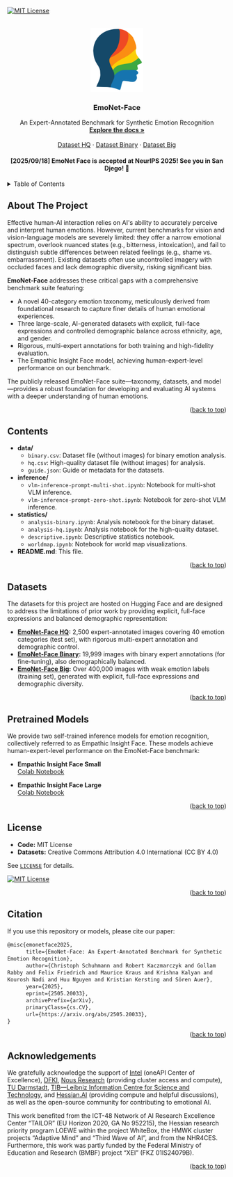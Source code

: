 <a id="readme-top"></a>

<!-- PROJECT SHIELDS -->
<!--
*** Reference style links for badges.
*** See the bottom of this document for the declaration of the reference variables.
-->
[![MIT License][license-shield]][license-url]

<!-- PROJECT LOGO -->
<br />
<div align="center">
  <img src="public/emonet-face.svg" alt="EmoNet-Face Logo" width="120" />
  <h3 align="center">EmoNet-Face</h3>
  <p align="center">
    An Expert-Annotated Benchmark for Synthetic Emotion Recognition
    <br />
    <a href="#about-the-project"><strong>Explore the docs »</strong></a>
    <br />
    <br />
    <a href="https://huggingface.co/datasets/laion/emonet-face-hq">Dataset HQ</a>
    &middot;
    <a href="https://huggingface.co/datasets/laion/emonet-face-binary">Dataset Binary</a>
    &middot;
    <a href="https://huggingface.co/datasets/laion/emonet-face-big">Dataset Big</a>
  </p>
</div>

<!-- 🎉 NeurIPS 2025 Announcement -->
<div align="center">
  <h4>[2025/09/18] EmoNet Face is accepted at NeurIPS 2025! See you in San Djego! 🎉</h4> 
</div>

<!-- TABLE OF CONTENTS -->
<details>
  <summary>Table of Contents</summary>
  <ol>
    <li><a href="#about-the-project">About The Project</a></li>
    <li><a href="#contents">Contents</a></li>
    <li><a href="#datasets">Datasets</a></li>
    <li><a href="#pretrained-models">Pretrained Models</a></li>
    <li><a href="#license">License</a></li>
    <li><a href="#citation">Citation</a></li>
    <li><a href="#acknowledgements">Acknowledgements</a></li>
  </ol>
</details>

## About The Project

Effective human-AI interaction relies on AI's ability to accurately perceive and interpret human emotions. However, current benchmarks for vision and vision-language models are severely limited: they offer a narrow emotional spectrum, overlook nuanced states (e.g., bitterness, intoxication), and fail to distinguish subtle differences between related feelings (e.g., shame vs. embarrassment). Existing datasets often use uncontrolled imagery with occluded faces and lack demographic diversity, risking significant bias.

**EmoNet-Face** addresses these critical gaps with a comprehensive benchmark suite featuring:
- A novel 40-category emotion taxonomy, meticulously derived from foundational research to capture finer details of human emotional experiences.
- Three large-scale, AI-generated datasets with explicit, full-face expressions and controlled demographic balance across ethnicity, age, and gender.
- Rigorous, multi-expert annotations for both training and high-fidelity evaluation.
- The Empathic Insight Face model, achieving human-expert-level performance on our benchmark.

The publicly released EmoNet-Face suite—taxonomy, datasets, and model—provides a robust foundation for developing and evaluating AI systems with a deeper understanding of human emotions.

<p align="right">(<a href="#readme-top">back to top</a>)</p>

## Contents

- **data/**
  - `binary.csv`: Dataset file (without images) for binary emotion analysis.
  - `hq.csv`: High-quality dataset file (without images) for analysis.
  - `guide.json`: Guide or metadata for the datasets.
- **inference/**
  - `vlm-inference-prompt-multi-shot.ipynb`: Notebook for multi-shot VLM inference.
  - `vlm-inference-prompt-zero-shot.ipynb`: Notebook for zero-shot VLM inference.
- **statistics/**
  - `analysis-binary.ipynb`: Analysis notebook for the binary dataset.
  - `analysis-hq.ipynb`: Analysis notebook for the high-quality dataset.
  - `descriptive.ipynb`: Descriptive statistics notebook.
  - `worldmap.ipynb`: Notebook for world map visualizations.
- **README.md**: This file.

<p align="right">(<a href="#readme-top">back to top</a>)</p>

## Datasets

The datasets for this project are hosted on Hugging Face and are designed to address the limitations of prior work by providing explicit, full-face expressions and balanced demographic representation:

- **[EmoNet-Face HQ](https://huggingface.co/datasets/laion/emonet-face-hq):** 2,500 expert-annotated images covering 40 emotion categories (test set), with rigorous multi-expert annotation and demographic control.
- **[EmoNet-Face Binary](https://huggingface.co/datasets/laion/emonet-face-binary):** 19,999 images with binary expert annotations (for fine-tuning), also demographically balanced.
- **[EmoNet-Face Big](https://huggingface.co/datasets/laion/emonet-face-big):** Over 400,000 images with weak emotion labels (training set), generated with explicit, full-face expressions and demographic diversity.

<p align="right">(<a href="#readme-top">back to top</a>)</p>

## Pretrained Models

We provide two self-trained inference models for emotion recognition, collectively referred to as Empathic Insight Face. These models achieve human-expert-level performance on the EmoNet-Face benchmark:

- **Empathic Insight Face Small**  
  [Colab Notebook](https://colab.research.google.com/drive/1aLkBFncxBEdC2y0OcXbISd98Dc5MFq29?usp=sharing)

- **Empathic Insight Face Large**  
  [Colab Notebook](https://colab.research.google.com/drive/11oUMo2HX0OuD9dx5ZM4ltNvoYxbI65hu?usp=sharing)

<p align="right">(<a href="#readme-top">back to top</a>)</p>

## License

- **Code:** MIT License
- **Datasets:** Creative Commons Attribution 4.0 International (CC BY 4.0)

See [`LICENSE`](LICENSE) for details.

[![MIT License][license-shield]][license-url]

<p align="right">(<a href="#readme-top">back to top</a>)</p>

## Citation

If you use this repository or models, please cite our paper:

```
@misc{emonetface2025,
      title={EmoNet-Face: An Expert-Annotated Benchmark for Synthetic Emotion Recognition}, 
      author={Christoph Schuhmann and Robert Kaczmarczyk and Gollam Rabby and Felix Friedrich and Maurice Kraus and Krishna Kalyan and Kourosh Nadi and Huu Nguyen and Kristian Kersting and Sören Auer},
      year={2025},
      eprint={2505.20033},
      archivePrefix={arXiv},
      primaryClass={cs.CV},
      url={https://arxiv.org/abs/2505.20033}, 
}
```

<p align="right">(<a href="#readme-top">back to top</a>)</p>

## Acknowledgements

We gratefully acknowledge the support of [Intel](https://laion.ai/blog/laion-intel-cooperation/) (oneAPI Center of Excellence), [DFKI](https://www.dfki.de/), [Nous Research](https://nousresearch.com/) (providing cluster access and compute), [TU Darmstadt](https://www.tu-darmstadt.de/), [TIB—Leibniz Information Centre for Science and Technology](https://www.tib.eu/de/), and [Hessian.AI](https://hessian.ai/) (providing compute and helpful discussions), as well as the open-source community for contributing to emotional AI.  

This work benefited from the ICT-48 Network of AI Research Excellence Center “TAILOR” (EU Horizon 2020, GA No 952215), the Hessian research priority program LOEWE within the project WhiteBox, the HMWK cluster projects “Adaptive Mind” and “Third Wave of AI”, and from the NHR4CES. Furthermore, this work was partly funded by the Federal Ministry of Education and Research (BMBF) project “XEI” (FKZ 01IS24079B).


<p align="right">(<a href="#readme-top">back to top</a>)</p>

<!-- MARKDOWN LINKS & IMAGES -->
[license-shield]: https://img.shields.io/badge/License-MIT-yellow.svg?style=for-the-badge
[license-url]: https://opensource.org/licenses/MIT
